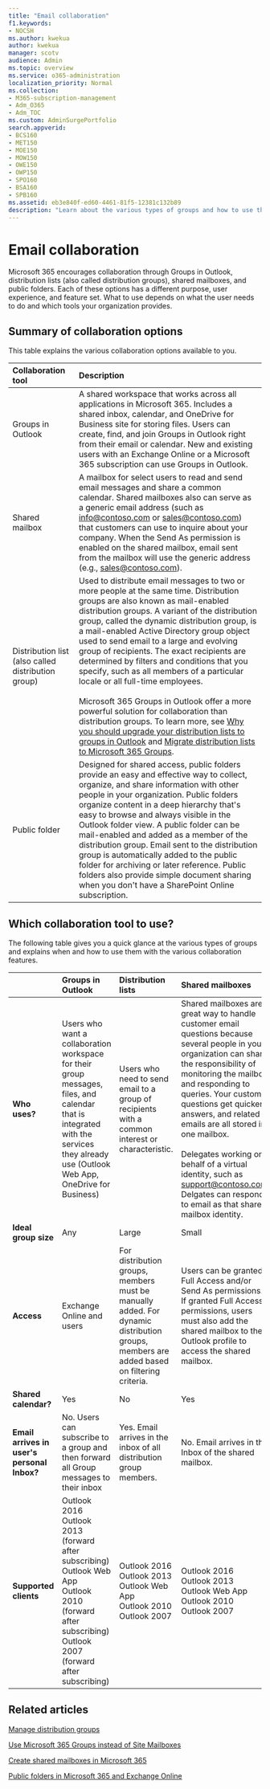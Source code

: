 ```yaml
---
title: "Email collaboration"
f1.keywords:
- NOCSH
ms.author: kwekua
author: kwekua
manager: scotv
audience: Admin
ms.topic: overview
ms.service: o365-administration
localization_priority: Normal
ms.collection: 
- M365-subscription-management 
- Adm_O365
- Adm_TOC
ms.custom: AdminSurgePortfolio
search.appverid:
- BCS160
- MET150
- MOE150
- MOW150
- OWE150
- OWP150
- SPO160
- BSA160
- SPB160
ms.assetid: eb3e840f-ed60-4461-81f5-12381c132b89
description: "Learn about the various types of groups and how to use them with the various collaboration features of Microsoft 365."
---
```


# Email collaboration

Microsoft 365 encourages collaboration through Groups in Outlook, distribution lists (also called distribution groups), shared mailboxes, and public folders. Each of these options has a different purpose, user experience, and feature set. What to use depends on what the user needs to do and which tools your organization provides.
  
## Summary of collaboration options
<a name="BKMK_SUMMARYOFCOLLABORATIONOPTIONS"> </a>

This table explains the various collaboration options available to you.
  


|**Collaboration tool**|**Description**|
|:-----|:-----|
|Groups in Outlook  <br/> |A shared workspace that works across all applications in Microsoft 365. Includes a shared inbox, calendar, and OneDrive for Business site for storing files. Users can create, find, and join Groups in Outlook right from their email or calendar. New and existing users with an Exchange Online or a Microsoft 365 subscription can use Groups in Outlook.  <br/> |
|Shared mailbox  <br/> |A mailbox for select users to read and send email messages and share a common calendar. Shared mailboxes also can serve as a generic email address (such as info@contoso.com or sales@contoso.com) that customers can use to inquire about your company. When the Send As permission is enabled on the shared mailbox, email sent from the mailbox will use the generic address (e.g., sales@contoso.com).  <br/> |
|Distribution list (also called distribution group)  <br/> |Used to distribute email messages to two or more people at the same time. Distribution groups are also known as mail-enabled distribution groups. A variant of the distribution group, called the dynamic distribution group, is a mail-enabled Active Directory group object used to send email to a large and evolving group of recipients. The exact recipients are determined by filters and conditions that you specify, such as all members of a particular locale or all full-time employees.   <br/><br/> Microsoft 365 Groups in Outlook offer a more powerful solution for collaboration than distribution groups. To learn more, see [Why you should upgrade your distribution lists to groups in Outlook](https://support.microsoft.com/office/7fb3d880-593b-4909-aafa-950dd50ce188) and [Migrate distribution lists to Microsoft 365 Groups](../manage/upgrade-distribution-lists.md).  <br/> |
|Public folder  <br/> |Designed for shared access, public folders provide an easy and effective way to collect, organize, and share information with other people in your organization. Public folders organize content in a deep hierarchy that's easy to browse and always visible in the Outlook folder view. A public folder can be mail-enabled and added as a member of the distribution group. Email sent to the distribution group is automatically added to the public folder for archiving or later reference. Public folders also provide simple document sharing when you don't have a SharePoint Online subscription.  <br/> |
   
## Which collaboration tool to use?
<a name="BKMK_SUMMARYOFCOLLABORATIONOPTIONS"> </a>

The following table gives you a quick glance at the various types of groups and explains when and how to use them with the various collaboration features.
  

||**Groups in Outlook**|**Distribution lists**|**Shared mailboxes**|**Public folders**|
|:-----|:-----|:-----|:-----|:-----|
|**Who uses?** <br/> |Users who want a collaboration workspace for their group messages, files, and calendar that is integrated with the services they already use (Outlook Web App, OneDrive for Business)  <br/> |Users who need to send email to a group of recipients with a common interest or characteristic.  <br/> |Shared mailboxes are a great way to handle customer email questions because several people in your organization can share the responsibility of monitoring the mailbox and responding to queries. Your customer questions get quicker answers, and related emails are all stored in one mailbox.  <br/><br/> Delegates working on behalf of a virtual identity, such as support@contoso.com. Delgates can respond to email as that shared mailbox identity.  <br/> |With the proper permissions, everyone in your organization can access and search public folders. They are ideal for email archiving or for sharing documents.  <br/> |
|**Ideal group size** <br/> |Any  <br/> |Large  <br/> |Small  <br/> |Large  <br/> |
|**Access** <br/> |Exchange Online and users  <br/> |For distribution groups, members must be manually added. For dynamic distribution groups, members are added based on filtering criteria.  <br/> |Users can be granted Full Access and/or Send As permissions. If granted Full Access permissions, users must also add the shared mailbox to their Outlook profile to access the shared mailbox.  <br/> |Accessible by anyone in your organization  <br/> |
|**Shared calendar?** <br/> |Yes  <br/> |No  <br/> |Yes  <br/> |Yes  <br/> |
|**Email arrives in user's personal Inbox?** <br/> |No. Users can subscribe to a group and then forward all Group messages to their inbox  <br/> |Yes. Email arrives in the inbox of all distribution group members.  <br/> |No. Email arrives in the Inbox of the shared mailbox.  <br/> |No. Email arrives in the public folder.  <br/> |
|**Supported clients** <br/> | Outlook 2016  <br/>  Outlook 2013 (forward after subscribing)  <br/>  Outlook Web App  <br/>  Outlook 2010 (forward after subscribing)  <br/>  Outlook 2007 (forward after subscribing)  <br/> | Outlook 2016  <br/>  Outlook 2013  <br/>  Outlook Web App  <br/>  Outlook 2010  <br/>  Outlook 2007  <br/> | Outlook 2016  <br/>  Outlook 2013  <br/>  Outlook Web App  <br/>  Outlook 2010  <br/>  Outlook 2007  <br/> | Outlook 2016  <br/>  Outlook 2013  <br/>  Outlook Web App  <br/>  Outlook 2010  <br/>  Outlook 2007  <br/> |

  
## Related articles

[Manage distribution groups](/exchange/recipients-in-exchange-online/manage-distribution-groups/manage-distribution-groups)
    
[Use Microsoft 365 Groups instead of Site Mailboxes](https://support.microsoft.com/office/737d6b1f-67cc-41fe-8db8-f2d09dd1673b)
    
[Create shared mailboxes in Microsoft 365](create-a-shared-mailbox.md)
    
[Public folders in Microsoft 365 and Exchange Online](/exchange/collaboration-exo/public-folders/public-folders)
